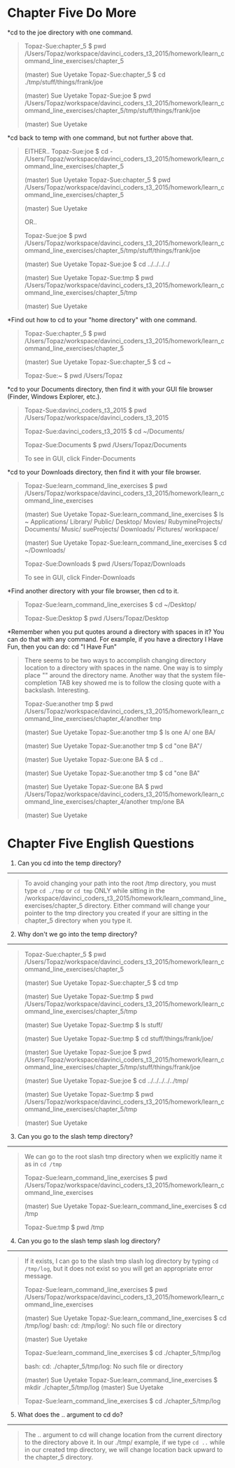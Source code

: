 Chapter Five Do More
======
*cd to the joe directory with one command.
>Topaz-Sue:chapter_5 $ pwd
>/Users/Topaz/workspace/davinci_coders_t3_2015/homework/learn_command_line_exercises/chapter_5
>
>(master) Sue Uyetake
>Topaz-Sue:chapter_5 $ cd ./tmp/stuff/things/frank/joe
>
>(master) Sue Uyetake
>Topaz-Sue:joe $ pwd
>/Users/Topaz/workspace/davinci_coders_t3_2015/homework/learn_command_line_exercises/chapter_5/tmp/stuff/things/frank/joe
>
>(master) Sue Uyetake

*cd back to temp with one command, but not further above that.
> EITHER..
>Topaz-Sue:joe $ cd -
>/Users/Topaz/workspace/davinci_coders_t3_2015/homework/learn_command_line_exercises/chapter_5
>
>(master) Sue Uyetake
>Topaz-Sue:chapter_5 $ pwd
>/Users/Topaz/workspace/davinci_coders_t3_2015/homework/learn_command_line_exercises/chapter_5
>
>(master) Sue Uyetake
>
> OR..
>
>Topaz-Sue:joe $ pwd
>/Users/Topaz/workspace/davinci_coders_t3_2015/homework/learn_command_line_exercises/chapter_5/tmp/stuff/things/frank/joe
>
>(master) Sue Uyetake
>Topaz-Sue:joe $ cd ../../../../
>
>(master) Sue Uyetake
>Topaz-Sue:tmp $ pwd
>/Users/Topaz/workspace/davinci_coders_t3_2015/homework/learn_command_line_exercises/chapter_5/tmp
>
>(master) Sue Uyetake

*Find out how to cd to your "home directory" with one command.
>Topaz-Sue:chapter_5 $ pwd
>/Users/Topaz/workspace/davinci_coders_t3_2015/homework/learn_command_line_exercises/chapter_5
>
>(master) Sue Uyetake
>Topaz-Sue:chapter_5 $ cd ~
>
>Topaz-Sue:~ $ pwd
>/Users/Topaz

*cd to your Documents directory, then find it with your GUI file browser (Finder, Windows Explorer, etc.).
>Topaz-Sue:davinci_coders_t3_2015 $ pwd
>/Users/Topaz/workspace/davinci_coders_t3_2015
>
>Topaz-Sue:davinci_coders_t3_2015 $ cd ~/Documents/
>
>Topaz-Sue:Documents $ pwd
>/Users/Topaz/Documents
>
>To see in GUI, click Finder-Documents

*cd to your Downloads directory, then find it with your file browser.
>Topaz-Sue:learn_command_line_exercises $ pwd
>/Users/Topaz/workspace/davinci_coders_t3_2015/homework/learn_command_line_exercises
>
>(master) Sue Uyetake
>Topaz-Sue:learn_command_line_exercises $ ls ~
>Applications/     Library/          Public/
>Desktop/          Movies/           RubymineProjects/
>Documents/        Music/            sueProjects/
>Downloads/        Pictures/         workspace/
>
>(master) Sue Uyetake
>Topaz-Sue:learn_command_line_exercises $ cd ~/Downloads/
>
>Topaz-Sue:Downloads $ pwd
>/Users/Topaz/Downloads
>
>To see in GUI, click Finder-Downloads

*Find another directory with your file browser, then cd to it.
>Topaz-Sue:learn_command_line_exercises $ cd ~/Desktop/
>
>Topaz-Sue:Desktop $ pwd
>/Users/Topaz/Desktop

*Remember when you put quotes around a directory with spaces in it? You can do that with any command. For example, if you have a directory I Have Fun, then you can do: cd "I Have Fun"
>There seems to be two ways to accomplish changing directory location to a directory with spaces in the name. One way is to simply place "" around the directory name. Another way that the system file-completion TAB key showed me is to follow the closing quote with a backslash. Interesting.
>
>Topaz-Sue:another tmp $ pwd
>/Users/Topaz/workspace/davinci_coders_t3_2015/homework/learn_command_line_exercises/chapter_4/another tmp
>
>(master) Sue Uyetake
>Topaz-Sue:another tmp $ ls
>one A/  one BA/
>
>(master) Sue Uyetake
>Topaz-Sue:another tmp $ cd "one BA"/
>
>(master) Sue Uyetake
>Topaz-Sue:one BA $ cd ..
>
>(master) Sue Uyetake
>Topaz-Sue:another tmp $ cd "one BA"
>
>(master) Sue Uyetake
>Topaz-Sue:one BA $ pwd
>/Users/Topaz/workspace/davinci_coders_t3_2015/homework/learn_command_line_exercises/chapter_4/another tmp/one BA
>
>(master) Sue Uyetake

Chapter Five English Questions
======
1. Can you cd into the temp directory?
---
>To avoid changing your path into the root /tmp directory, you must type `cd ./tmp` or `cd tmp` ONLY  while sitting in the /workspace/davinci_coders_t3_2015/homework/learn_command_line_exercises/chapter_5 directory.
>Either command will change your pointer to the tmp directory you created if your are sitting in the chapter_5 directory when you type it.

2. Why don't we go into the temp directory?
---
>Topaz-Sue:chapter_5 $ pwd
>/Users/Topaz/workspace/davinci_coders_t3_2015/homework/learn_command_line_exercises/chapter_5
>
>(master) Sue Uyetake
>Topaz-Sue:chapter_5 $ cd tmp
>
>(master) Sue Uyetake
>Topaz-Sue:tmp $ pwd
>/Users/Topaz/workspace/davinci_coders_t3_2015/homework/learn_command_line_exercises/chapter_5/tmp
>
>(master) Sue Uyetake
>Topaz-Sue:tmp $ ls
>stuff/
>
>(master) Sue Uyetake
>Topaz-Sue:tmp $ cd stuff/things/frank/joe/
>
>(master) Sue Uyetake
>Topaz-Sue:joe $ pwd
>/Users/Topaz/workspace/davinci_coders_t3_2015/homework/learn_command_line_exercises/chapter_5/tmp/stuff/things/frank/joe
>
>(master) Sue Uyetake
>Topaz-Sue:joe $ cd ../../../../../tmp/
>
>(master) Sue Uyetake
>Topaz-Sue:tmp $ pwd
>/Users/Topaz/workspace/davinci_coders_t3_2015/homework/learn_command_line_exercises/chapter_5/tmp
>
>(master) Sue Uyetake


3. Can you go to the slash temp directory?
---
>We can go to the root slash tmp directory when we explicitly name it as in `cd /tmp`
>
>Topaz-Sue:learn_command_line_exercises $ pwd
>/Users/Topaz/workspace/davinci_coders_t3_2015/homework/learn_command_line_exercises
>
>(master) Sue Uyetake
>Topaz-Sue:learn_command_line_exercises $ cd /tmp
>
>
>Topaz-Sue:tmp $ pwd
>/tmp

4. Can you go to the slash temp slash log directory?
---
> If it exists, I can go to the slash tmp slash log directory by typing `cd /tmp/log`, but it does not exist so you will get an appropriate error message.
>
>Topaz-Sue:learn_command_line_exercises $ pwd
>/Users/Topaz/workspace/davinci_coders_t3_2015/homework/learn_command_line_exercises
>
>(master) Sue Uyetake
>Topaz-Sue:learn_command_line_exercises $ cd /tmp/log/
>bash: cd: /tmp/log/: No such file or directory
>
>(master) Sue Uyetake
>
>Topaz-Sue:learn_command_line_exercises $ cd ./chapter_5/tmp/log
>
>bash: cd: ./chapter_5/tmp/log: No such file or directory
>
>(master) Sue Uyetake
>Topaz-Sue:learn_command_line_exercises $ mkdir ./chapter_5/tmp/log
>(master) Sue Uyetake
>
>Topaz-Sue:learn_command_line_exercises $ cd ./chapter_5/tmp/log

5. What does the .. argument to cd do? 
---
> The .. argument to cd will change location from the current directory to the directory above it. In our ./tmp/ example, if we type `cd ..` while in our created tmp directory, we will change location back upward to the chapter_5 directory.


